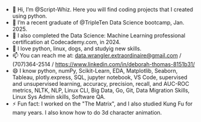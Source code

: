 - 👋 Hi, I’m @Script-Whiz. Here you will find coding projects that I created using python.
- 👀 I’m a recent graduate of @TripleTen Data Science bootcamp, Jan. 2025.
- 🌱 I also completed the Data Science: Machine Learning professional certification at Codecademy.com, in 2024.
- 💞️ I love python, linux, dogs, and studyig new skills.
- 📫 You can reach me at: data.wrangler.extraordinaire@gmail.com / (707)364-2514 /
  https://www.linkedin.com/in/deborah-thomas-8151b31/
- 😄 I know python, numPy, Scikit-Learn, EDA, Matplotlib, Seaborn, Tableau, plotly.express, SQL, jupyter notebook, VS Code, supervised and unsupervised learning, accuracy, precision, recall, and AUC-ROC metrics, NLTK, NLP, Linux CLI, Big Data, Go, Git, Data Migration Skills, Linux Sys Admin skills, Software QA.
- ⚡ Fun fact: I worked on the "The Matrix", and I also studied Kung Fu for many years. I also know how to do 3d character animation.

<!---
Script-Whiz/Script-Whiz is a ✨ special ✨ repository because its `README.md` (this file) appears on your GitHub profile.
You can click the Preview link to take a look at your changes.
--->
